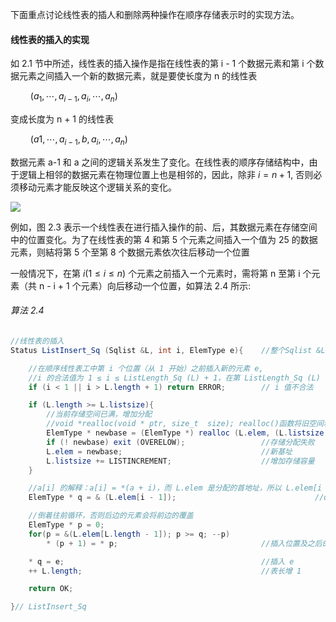 
下面重点讨论线性表的插人和删除两种操作在顺序存储表示时的实现方法。

#### 线性表的插入的实现

如 2.1 节中所述，线性表的插入操作是指在线性表的第 i - 1 个数据元素和第 i 个数据元素之间插入一个新的数据元素，就是要使长度为 n 的线性表

$\qquad (a_1,\cdots,a_{i-1}, a_i, \cdots ,a_n)$

变成长度为 n + 1 的线性表

$\qquad (a1, \cdots , a_{i-1}, b, a_i, \cdots , a_n)$

数据元素 a-1 和 a 之间的逻辑关系发生了变化。在线性表的顺序存储结构中，由于逻辑上相邻的数据元素在物理位置上也是相邻的，因此，除非 $i = n + 1$, 否则必须移动元素才能反映这个逻辑关系的变化。

![](https://gitee.com/mayundaze/img_bed/raw/master/20200603154722.png)

例如，图 2.3 表示一个线性表在进行插入操作的前、后，其数据元素在存储空间中的位置变化。为了在线性表的第 4 和第 5 个元素之间插入一个值为 25 的数据元素，则結将第 5 个至第 8 个数据元素依次往后移动一个位置

一般情况下，在第 $i (1 \leq i \leq n)$ 个元素之前插入ー个元素时，需将第 n 至第 i 个元素（共 n - i + 1 个元素）向后移动一个位置，如算法 2.4 所示:

###### 算法 2.4

```java
//线性表的插入
Status ListInsert_Sq (Sqlist &L, int i, ElemType e){    //整个Sqlist &L，的 Sqlist & 表示 C++ 中的引用，所有可以直接 L.

    //在顺序线性表工中第 i 个位置（从 1 开始）之前插入新的元素 e, 
    //i 的合法值为 1 ≤ i ≤ ListLength_Sq (L) + 1，在第 ListLength_Sq (L) + 1 之前就是在整个线性表的最后
    if (i < 1 || i > L.length + 1) return ERROR;        // i 值不合法

    if (L.length >= L.listsize){                  
        //当前存储空间已满，增加分配
        //void *realloc(void * ptr, size_t  size); realloc()函数将旧空间释放掉并申请一个新空间，保证旧空间的数据会复制到新空间中，可以将小空间的数据放到大空间中，数据不会丢失但是不保证多出来的空间清零
        ElemType * newbase = (ElemType *) realloc (L.elem, (L.listsize + LISTINCREMENT) * sizeof (ElemType)); 
        if (! newbase) exit (OVERELOW);                 //存储分配失败 
        L.elem = newbase;                               //新基址 
        L.listsize += LISTINCREMENT;                    //增加存储容量
    }

    //a[i] 的解释：a[i] = *(a + i)，而 L.elem 是分配的首地址，所以 L.elem[i - 1] = * (L.elem + i - 1)，即索引为 i - 1 的元素的值
    ElemType * q = & (L.elem[i - 1]);                               //q 为插入位置，因为 c 语言索引从 0 开始，索引第 i 个元素的索引为 i - 1

    //倒着往前循环，否则后边的元素会将前边的覆盖
    ElemType * p = 0;
    for(p = &(L.elem[L.length - 1]); p >= q; --p) 
        * (p + 1) = * p;                                //插入位置及之后的元素右移

    * q = e;                                            //插入 e
    ++ L.length;                                        //表长增 1

    return OK;

}// ListInsert_Sq
```
